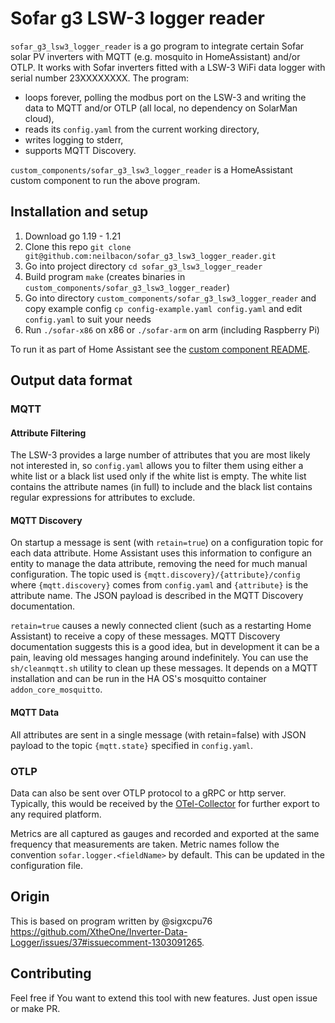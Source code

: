 # Sofar g3 LSW-3 logger reader

`sofar_g3_lsw3_logger_reader` is a go program to integrate certain Sofar solar PV inverters with MQTT (e.g. mosquito in HomeAssistant) and/or OTLP.
It works with Sofar inverters fitted with a LSW-3 WiFi data logger with serial number 23XXXXXXXX.
The program:
 - loops forever, polling the modbus port on the LSW-3 and writing the data to MQTT and/or OTLP (all local, no dependency on SolarMan cloud),
 - reads its `config.yaml` from the current working directory,
 - writes logging to stderr,
 - supports MQTT Discovery.

`custom_components/sofar_g3_lsw3_logger_reader` is a HomeAssistant custom component to run the above program.

## Installation and setup

1. Download go 1.19 - 1.21
2. Clone this repo `git clone git@github.com:neilbacon/sofar_g3_lsw3_logger_reader.git`
3. Go into project directory `cd sofar_g3_lsw3_logger_reader`
6. Build program `make` (creates binaries in `custom_components/sofar_g3_lsw3_logger_reader`)
4. Go into directory `custom_components/sofar_g3_lsw3_logger_reader` and copy example config `cp config-example.yaml config.yaml` and edit `config.yaml` to suit your needs
7. Run `./sofar-x86` on x86 or `./sofar-arm` on arm (including Raspberry Pi)

To run it as part of Home Assistant see the [custom component README](custom_components/sofar_g3_lsw3_logger_reader/README.md).

## Output data format

### MQTT

#### Attribute Filtering
The LSW-3 provides a large number of attributes that you are most likely not interested in, so `config.yaml` allows you to filter them using either a white list or a black list used only if the white list is empty. The white list contains the attribute names (in full) to include and the black list contains regular expressions for attributes to exclude.

#### MQTT Discovery
On startup a message is sent (with `retain=true`) on a configuration topic for each data attribute. Home Assistant uses this information to configure an entity to manage the data attribute, removing the need for much manual configuration. The topic used is `{mqtt.discovery}/{attribute}/config` where `{mqtt.discovery}` comes from `config.yaml` and `{attribute}` is the attribute name. The JSON payload is described in the MQTT Discovery documentation.

`retain=true` causes a newly connected client (such as a restarting Home Assistant) to receive a copy of these messages. MQTT Discovery documentation suggests this is a good idea, but in development it can be a pain, leaving old messages hanging around indefinitely. You can use the `sh/cleanmqtt.sh` utility to clean up these messages. It depends on a MQTT installation and can be run in the HA OS's mosquitto container `addon_core_mosquitto`.

#### MQTT Data

All attributes are sent in a single message (with retain=false) with JSON payload to the topic `{mqtt.state}` specified in `config.yaml`.

### OTLP
Data can also be sent over OTLP protocol to a gRPC or http server. Typically, this would be received by the 
[OTel-Collector](https://opentelemetry.io/docs/collector/) for further export to any required platform. 

Metrics are all captured as gauges and recorded and exported at the same frequency that measurements are taken. 
Metric names follow the convention `sofar.logger.<fieldName>` by default. This can be updated in the configuration file.

## Origin
This is based on program written by @sigxcpu76 https://github.com/XtheOne/Inverter-Data-Logger/issues/37#issuecomment-1303091265.

## Contributing
Feel free if You want to extend this tool with new features. Just open issue or make PR.